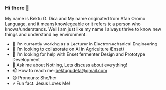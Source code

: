 ### Hi there 👋
My name is Bektu G. Dida and 
My name originated from Afan Oromo Language, and it means knowlegeable or it refers to a person who knows/understands. Well I am just like my name I always thrive to know new things and understand my environment. 
- 🔭 I’m currently working as a Lecturer in Electromechanical Engineering  
- 👯 I’m looking to collaborate on AI in Agriculture (Enset)
- 🤔 I’m looking for help with Enset fermenter Design and Prototype Development
- 💬 Ask me about Nothing, Lets discuss about everything! 
- 📫 How to reach me: bektugudeta@gmail.com
- 😄 Pronouns: She/her
- ⚡ Fun fact: Jesus Loves Me!

